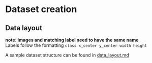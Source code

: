 # Dataset creation

## Data layout

**note: images and matching label need to have the same name** <br/>
Labels follow the formatting `class x_center y_center width height`

A sample dataset structure can be found in [data_layout.md](data_layout.md)
